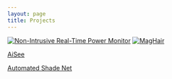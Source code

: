 ```yaml
---
layout: page
title: Projects
---
```


[![Non-Intrusive Real-Time Power Monitor](nilm5.png)](NILM.html) [![MagHair](maghair.PNG)](MagHair.html)

[AiSee](AiSee.md)

[Automated Shade Net](ShadeNet.md)
